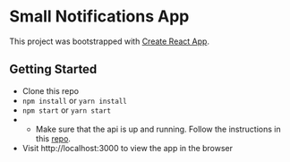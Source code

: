 # Small Notifications App

This project was bootstrapped with [Create React App](https://github.com/facebook/create-react-app).

## Getting Started

* Clone this repo
* `npm install` or `yarn install`
* `npm start` or `yarn start`
* * Make sure that the api is up and running. Follow the instructions in this [repo](https://github.com/scottalexandra/notifications_api).
* Visit http://localhost:3000 to view the app in the browser
